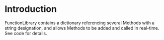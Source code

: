# Introduction #

FunctionLibrary contains a dictionary referencing several Methods with a string designation, and allows Methods to be added and called in real-time.
See code for details.